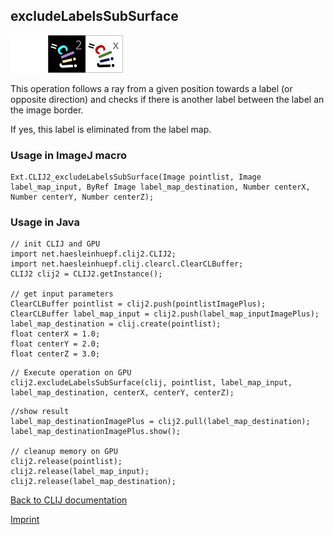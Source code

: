 ## excludeLabelsSubSurface
<img src="images/mini_empty_logo.png"/><img src="images/mini_clij2_logo.png"/><img src="images/mini_clijx_logo.png"/>

This operation follows a ray from a given position towards a label (or opposite direction) and checks if  there is another label between the label an the image border. 

If yes, this label is eliminated from the label map.

### Usage in ImageJ macro
```
Ext.CLIJ2_excludeLabelsSubSurface(Image pointlist, Image label_map_input, ByRef Image label_map_destination, Number centerX, Number centerY, Number centerZ);
```


### Usage in Java
```
// init CLIJ and GPU
import net.haesleinhuepf.clij2.CLIJ2;
import net.haesleinhuepf.clij.clearcl.ClearCLBuffer;
CLIJ2 clij2 = CLIJ2.getInstance();

// get input parameters
ClearCLBuffer pointlist = clij2.push(pointlistImagePlus);
ClearCLBuffer label_map_input = clij2.push(label_map_inputImagePlus);
label_map_destination = clij.create(pointlist);
float centerX = 1.0;
float centerY = 2.0;
float centerZ = 3.0;
```

```
// Execute operation on GPU
clij2.excludeLabelsSubSurface(clij, pointlist, label_map_input, label_map_destination, centerX, centerY, centerZ);
```

```
//show result
label_map_destinationImagePlus = clij2.pull(label_map_destination);
label_map_destinationImagePlus.show();

// cleanup memory on GPU
clij2.release(pointlist);
clij2.release(label_map_input);
clij2.release(label_map_destination);
```


[Back to CLIJ documentation](https://clij.github.io/)

[Imprint](https://clij.github.io/imprint)
